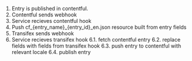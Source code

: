 1. Entry is published in contentful.
2. Contentful sends webhook
3. Service recieves contentful hook
4. Push cf_{entry_name}_{entry_id}_en.json resource built from entry fields
5. Transifex sends webhook
6. Service recieves transifex hook
  6.1. fetch contentful entry
  6.2. replace fields with fields from transifex hook
  6.3. push entry to contentful with relevant locale
  6.4. publish entry
